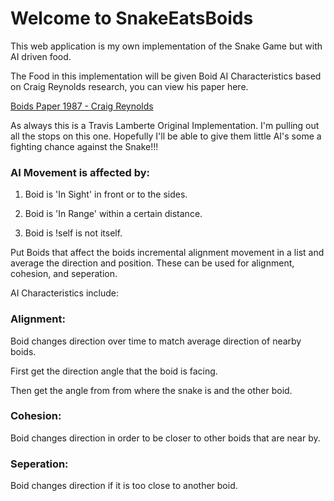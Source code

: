 # Welcome to SnakeEatsBoids

This web application is my own implementation of the Snake Game but with AI driven food.

The Food in this implementation will be given Boid AI Characteristics based on Craig Reynolds research, you can view his paper here.

[Boids Paper 1987 - Craig Reynolds](https://team.inria.fr/imagine/files/2014/10/flocks-hers-and-schools.pdf)

As always this is a Travis Lamberte Original Implementation. I'm pulling out all the stops on this one. Hopefully I'll be able to give them little AI's some a fighting chance against the Snake!!!

### AI Movement is affected by:

1. Boid is 'In Sight' in front or to the sides.

2. Boid is 'In Range' within a certain distance.

3. Boid is !self is not itself. 

Put Boids that affect the boids incremental alignment movement in a list and average the direction and position. These can be used for alignment, cohesion, and seperation. 

AI Characteristics include:

### Alignment:

Boid changes direction over time to match average direction of nearby boids.

First get the direction angle that the boid is facing.

Then get the angle from from where the snake is and the other boid.



### Cohesion:

Boid changes direction in order to be closer to other boids that are near by.

### Seperation:

Boid changes direction if it is too close to another boid.
